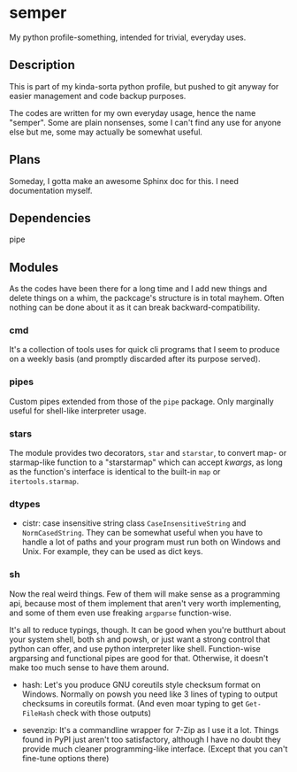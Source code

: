 # semper

My python profile-something, intended for trivial, everyday uses.


## Description

This is part of my kinda-sorta python profile, but pushed to git anyway for
easier management and code backup purposes.

The codes are written for my own everyday usage, hence the name "semper".
Some are plain nonsenses, some I can't find any use for anyone else but me,
some may actually be somewhat useful.


## Plans

Someday, I gotta make an awesome Sphinx doc for this.
I need documentation myself.


## Dependencies

pipe


## Modules

As the codes have been there for a long time and I add new things and delete
things on a whim, the packcage's structure is in total mayhem.
Often nothing can be done about it as it can break backward-compatibility.


### cmd

It's a collection of tools uses for quick cli programs that I seem to produce
on a weekly basis (and promptly discarded after its purpose served).

### pipes

Custom pipes extended from those of the `pipe` package.
Only marginally useful for shell-like interpreter usage.

### stars

The module provides two decorators, `star` and `starstar`, to convert map- or
starmap-like function to a "starstarmap" which can accept *kwargs*,
as long as the function's interface is identical to the built-in `map` or
`itertools.starmap`.

### dtypes

- cistr: case insensitive string class `CaseInsensitiveString` and
  `NormCasedString`. They can be somewhat useful when you have to handle a lot
  of paths and your program must run both on Windows and Unix.
  For example, they can be used as dict keys.

### sh

Now the real weird things. Few of them will make sense as a programming api,
because most of them implement that aren't very worth implementing, and some of
them even use freaking `argparse` function-wise.

It's all to reduce typings, though. It can be good when you're butthurt about
your system shell, both sh and powsh, or just want a strong control that python
can offer, and use python interpreter like shell.
Function-wise argparsing and functional pipes are good for that.
Otherwise, it doesn't make too much sense to have them around.

- hash: Let's you produce GNU coreutils style checksum format on Windows.
  Normally on powsh you need like 3 lines of typing to output checksums in
  coreutils format.
  (And even moar typing to get `Get-FileHash` check with those outputs)

- sevenzip: It's a commandline wrapper for 7-Zip as I use it a lot.
  Things found in PyPI just aren't too satisfactory, although I have no doubt
  they provide much cleaner programming-like interface.
  (Except that you can't fine-tune options there)
